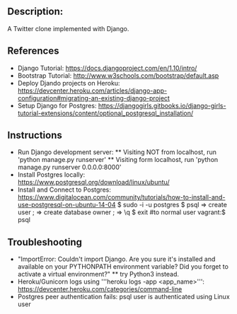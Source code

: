 ## Description: 
A Twitter clone implemented with Django.

## References
* Django Tutorial: https://docs.djangoproject.com/en/1.10/intro/
* Bootstrap Tutorial: http://www.w3schools.com/bootstrap/default.asp
* Deploy Djando projects on Heroku: https://devcenter.heroku.com/articles/django-app-configuration#migrating-an-existing-django-project
* Setup Django for Postgres: https://djangogirls.gitbooks.io/django-girls-tutorial-extensions/content/optional_postgresql_installation/


## Instructions
* Run Django development server:
** Visiting NOT from localhost, run 'python manage.py runserver'
** Visiting form localhost, run 'python manage.py runserver 0.0.0.0:8000'
* Install Postgres locally: https://www.postgresql.org/download/linux/ubuntu/
* Install and Connect to Postgres: https://www.digitalocean.com/community/tutorials/how-to-install-and-use-postgresql-on-ubuntu-14-04
$ sudo -i -u postgres
$ psql
=> create user <Linux username>;
=> create database <database name> owner <Linux username>;
=> \q 
$ exit #to normal user 
vagrant:$ psql <databasename>



## Troubleshooting
* "ImportError: Couldn't import Django. Are you sure it's installed and available on your PYTHONPATH environment variable? Did you forget to activate a virtual environment?"
**  try Python3 instead. 
* Heroku/Gunicorn logs using '''heroku logs -app <app_name>''': https://devcenter.heroku.com/categories/command-line
* Postgres peer authentication fails: psql user is authenticated using Linux user
